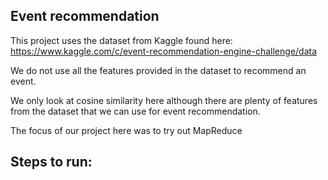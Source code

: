 ## Event recommendation
This project uses the dataset from Kaggle found here:
https://www.kaggle.com/c/event-recommendation-engine-challenge/data

We do not use all the features provided in the dataset to recommend an event.

We only look at cosine similarity here although there are plenty of features from the
dataset that we can use for event recommendation.

The focus of our project here was to try out MapReduce

## Steps to run:
